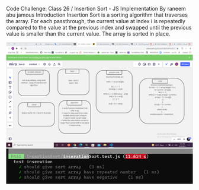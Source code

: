 Code Challenge: Class 26 / Insertion Sort - JS Implementation
By raneem abu jamous
Introduction
Insertion Sort is a sorting algorithm that traverses the array. For each passthrough, the current value at index i is repeatedly compared to the value at the previous index and swapped until the previous value is smaller than the current value. The array is sorted in place.

![](code26white.PNG)
![](test26code.png)

